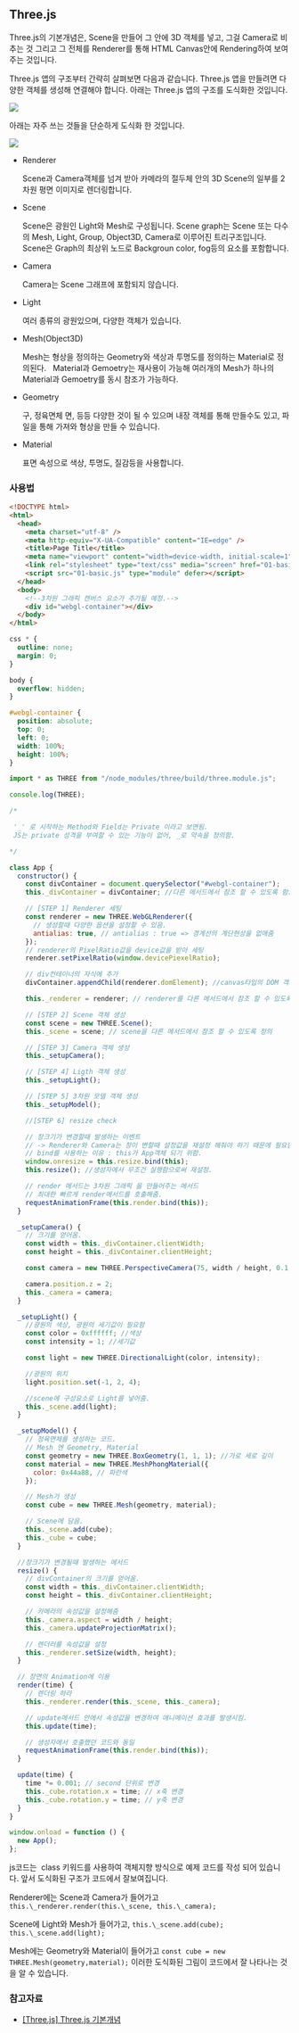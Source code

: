 ## Three.js

Three.js의 기본개념은, Scene을 만들어 그 안에 3D 객체를 넣고, 그걸 Camera로 비추는 것 그리고 그 전체를 Renderer를 통해 HTML Canvas안에 Rendering하여 보여주는 것입니다.

Three.js 앱의 구조부터 간략히 살펴보면 다음과 같습니다. Three.js 앱을 만들려면 다양한 객체를 생성해 연결해야 합니다. 아래는 Three.js 앱의 구조를 도식화한 것입니다.

![](./Ren.png)

아래는 자주 쓰는 것들을 단순하게 도식화 한 것입니다.

![](./schematic.png)

- Renderer

  Scene과 Camera객체를 넘겨 받아 카메라의 절두체 안의 3D Scene의 일부를 2차원 평면 이미지로 렌더링합니다.

- Scene

  Scene은 광원인 Light와 Mesh로 구성됩니다.
  Scene graph는 Scene 또는 다수의 Mesh, Light, Group, Object3D, Camera로 이루어진 트리구조입니다. 
  Scene은 Graph의 최상위 노드로 Backgroun color, fog등의 요소를 포함합니다.

- Camera

  Camera는 Scene 그래프에 포함되지 않습니다.

- Light

  여러 종류의 광원있으며, 다양한 객체가 있습니다.

- Mesh(Object3D)

  Mesh는 형상을 정의하는 Geometry와 색상과 투명도를 정의하는 Material로 정의된다.  
  Material과 Gemoetry는 재사용이 가능해 여러개의 Mesh가 하나의 Material과 Gemoetry를 동시 참조가 가능하다.

- Geometry

  구, 정육면체 면, 등등 다양한 것이 될 수 있으며 내장 객체를 통해 만들수도 있고, 파일을 통해 가져와 형상을 만들 수 있습니다.

- Material

  표면 속성으로 색상, 투명도, 질감등을 사용합니다.

### 사용법

```html
<!DOCTYPE html>
<html>
  <head>
    <meta charset="utf-8" />
    <meta http-equiv="X-UA-Compatible" content="IE=edge" />
    <title>Page Title</title>
    <meta name="viewport" content="width=device-width, initial-scale=1" />
    <link rel="stylesheet" type="text/css" media="screen" href="01-basic.css" />
    <script src="01-basic.js" type="module" defer></script>
  </head>
  <body>
    <!--3차원 그래픽 캔버스 요소가 추가될 예정.-->
    <div id="webgl-container"></div>
  </body>
</html>
```

```css
css * {
  outline: none;
  margin: 0;
}

body {
  overflow: hidden;
}

#webgl-container {
  position: absolute;
  top: 0;
  left: 0;
  width: 100%;
  height: 100%;
}
```

```jsx
import * as THREE from "/node_modules/three/build/three.module.js";

console.log(THREE);

/*

 '_' 로 시작하는 Method와 Field는 Private 이라고 보면됨.
 JS는 private 성격을 부여할 수 있는 기능이 없어, _로 약속을 정의함.

*/

class App {
  constructor() {
    const divContainer = document.querySelector("#webgl-container");
    this._divContainer = divContainer; //다른 메서드에서 참조 할 수 있도록 함.

    // [STEP 1] Renderer 세팅
    const renderer = new THREE.WebGLRenderer({
      // 생성할때 다양한 옵션을 설정할 수 있음.
      antialias: true, // antialias : true => 경계선의 계단현상을 없애줌
    });
    // renderer의 PixelRatio값을 device값을 받아 세팅
    renderer.setPixelRatio(window.devicePiexelRatio);

    // div컨테이너의 자식에 추가
    divContainer.appendChild(renderer.domElement); //canvas타입의 DOM 객체

    this._renderer = renderer; // renderer를 다른 메서드에서 참조 할 수 있도록 정의

    // [STEP 2] Scene 객체 생성
    const scene = new THREE.Scene();
    this._scene = scene; // scene을 다른 메서드에서 참조 할 수 있도록 정의

    // [STEP 3] Camera 객체 생성
    this._setupCamera();

    // [STEP 4] Ligth 객체 생성
    this._setupLight();

    // [STEP 5] 3차원 모델 객체 생성
    this._setupModel();

    //[STEP 6] resize check

    // 창크기가 변경할때 발생하는 이벤트
    // -> Renderer와 Camera는 창이 변할때 설정값을 재설정 해줘야 하기 때문에 필요함.
    // bind를 사용하는 이유 : this가 App객체 되기 위함.
    window.onresize = this.resize.bind(this);
    this.resize(); //생성자에서 무조건 실행함으로써 재설정.

    // render 메서드는 3차원 그래픽 을 만들어주는 메서드
    // 최대한 빠르게 render메서드를 호출해줌.
    requestAnimationFrame(this.render.bind(this));
  }

  _setupCamera() {
    // 크기를 얻어옴.
    const width = this._divContainer.clientWidth;
    const height = this._divContainer.clientHeight;

    const camera = new THREE.PerspectiveCamera(75, width / height, 0.1, 100);

    camera.position.z = 2;
    this._camera = camera;
  }

  _setupLight() {
    //광원의 색상, 광원의 세기값이 필요함
    const color = 0xffffff; //색상
    const intensity = 1; //세기값

    const light = new THREE.DirectionalLight(color, intensity);

    //광원의 위치
    light.position.set(-1, 2, 4);

    //scene에 구성요소로 Light를 넣어줌.
    this._scene.add(light);
  }

  _setupModel() {
    // 정육면체를 생성하는 코드.
    // Mesh 엔 Geometry, Material
    const geometry = new THREE.BoxGeometry(1, 1, 1); //가로 세로 깊이
    const material = new THREE.MeshPhongMaterial({
      color: 0x44a88, // 파란색
    });

    // Mesh가 생성
    const cube = new THREE.Mesh(geometry, material);

    // Scene에 담음.
    this._scene.add(cube);
    this._cube = cube;
  }

  //창크기가 변경될때 발생하는 메서드
  resize() {
    // divContainer의 크기를 얻어옴.
    const width = this._divContainer.clientWidth;
    const height = this._divContainer.clientHeight;

    // 카메라의 속성값을 설정해줌
    this._camera.aspect = width / height;
    this._camera.updateProjectionMatrix();

    // 렌더러를 속성값을 설정
    this._renderer.setSize(width, height);
  }

  // 장면의 Animation에 이용
  render(time) {
    // 렌더링 하라
    this._renderer.render(this._scene, this._camera);

    // update메서드 안에서 속성값을 변경하여 애니메이션 효과를 발생시킴.
    this.update(time);

    // 생성자에서 호출했던 코드와 동일
    requestAnimationFrame(this.render.bind(this));
  }

  update(time) {
    time *= 0.001; // second 단위로 변경
    this._cube.rotation.x = time; // x축 변경
    this._cube.rotation.y = time; // y축 변경
  }
}

window.onload = function () {
  new App();
};
```

js코드는  class 키워드를 사용하여 객체지향 방식으로 예제 코드를 작성
되어 있습니다. 앞서 도식화된 구조가 코드에서 잘보여집니다.

Renderer에는 Scene과 Camera가 들어가고
`this.\_renderer.render(this.\_scene, this.\_camera);`

Scene에 Light와 Mesh가 들어가고,
`this.\_scene.add(cube);` `this.\_scene.add(light);`

Mesh에는 Geometry와 Material이 들어가고
`const cube = new THREE.Mesh(geometry,material);`
이러한 도식화된 그림이 코드에서 잘 나타나는 것을 알 수 있습니다.

### 참고자료

- [[Three.js] Three.js 기본개념](https://zeroco.tistory.com/122)
